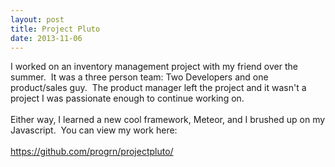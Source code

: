 ```yaml
---
layout: post
title: Project Pluto
date: 2013-11-06
---
```


I worked on an inventory management project with my friend over the summer.&nbsp; It was a three person team: Two Developers and one product/sales guy.&nbsp; The product manager left the project and it wasn't a project I was passionate enough to continue working on.<br /><br />Either way, I learned a new cool framework, Meteor, and I brushed up on my Javascript.&nbsp; You can view my work here:<br /><br /><a href="https://github.com/progrn/projectpluto/">https://github.com/progrn/projectpluto/</a>
